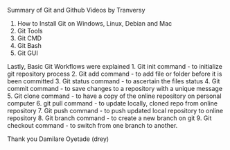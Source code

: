 Summary of Git and Github Videos by Tranversy

1. How to Install Git on Windows, Linux, Debian and Mac
2. Git Tools
3. Git CMD
4. Git Bash
5. Git GUI

Lastly, Basic Git Workflows were explained
    1. Git init command - to initialize git repository process
    2. Git add command - to add file or folder before it is been committed
    3. Git status command - to ascertain the files status
    4. Git commit command - to save changes to a repository with a unique message
    5. Git clone command - to have a copy of the online repository on personal computer
    6. git pull command - to update locally, cloned repo from online repository
    7. Git push command - to push updated local repository to online repository
    8. Git branch command - to create a new branch  on git
    9. Git checkout command - to switch from one branch to another.
    
 Thank you
 Damilare Oyetade (drey)
